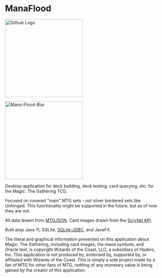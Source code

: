  # ManaFlood
 
 <img src="https://ibb.co/XFZRghJ" width="256" height="256" title="Github Logo">
 
<a href="https://imgbb.com/"><img src="https://i.ibb.co/c2cnHGT/Mana-Flood-Blur.jpg" width="256" height="256" alt="Mana-Flood-Blur" border="0"></a>
 
Desktop application for deck building, deck testing, card querying, etc. for the Magic: The Gathering TCG.

Focused on covered "main" MTG sets - not silver bordered sets like Unhinged. This functionality might be supported in the future, but as of now they are not.

All data drawn from [MTGJSON](https://mtgjson.com/). Card images drawn from the [Scryfall API](https://scryfall.com/docs/api).

Built atop Java 11, SQLite, [SQLite-JDBC](https://bitbucket.org/xerial/sqlite-jdbc/downloads/), and JavaFX.

The literal and graphical information presented on this application about Magic: The Gathering, including card images, the mana symbols, and Oracle text, is copyright Wizards of the Coast, LLC, a subsidiary of Hasbro, Inc. This application is not produced by, endorsed by, supported by, or affiliated with Wizards of the Coast. This is simply a side project made by a fan of MTG for other fans of MTG, nothing of any monetary value is being gained by the creator of this application.
